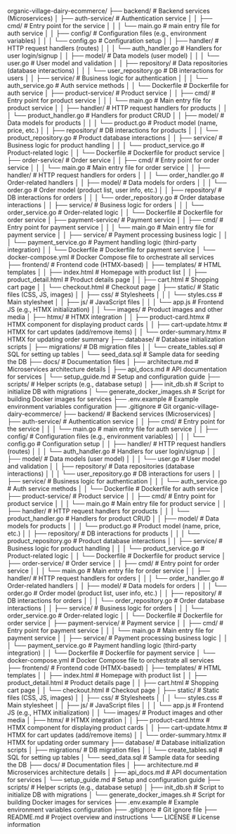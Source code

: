 organic-village-dairy-ecommerce/ ├── backend/ # Backend services (Microservices) │ ├── auth-service/ # Authentication service │ │ ├── cmd/ # Entry point for the service │ │ │ └── main.go # main entry file for auth service │ │ ├── config/ # Configuration files (e.g., environment variables) │ │ │ └── config.go # Configuration setup │ │ ├── handler/ # HTTP request handlers (routes) │ │ │ └── auth_handler.go # Handlers for user login/signup │ │ ├── model/ # Data models (user model) │ │ │ └── user.go # User model and validation │ │ ├── repository/ # Data repositories (database interactions) │ │ │ └── user_repository.go # DB interactions for users │ │ ├── service/ # Business logic for authentication │ │ │ └── auth_service.go # Auth service methods │ │ └── Dockerfile # Dockerfile for auth service │ ├── product-service/ # Product service │ │ ├── cmd/ # Entry point for product service │ │ │ └── main.go # Main entry file for product service │ │ ├── handler/ # HTTP request handlers for products │ │ │ └── product_handler.go # Handlers for product CRUD │ │ ├── model/ # Data models for products │ │ │ └── product.go # Product model (name, price, etc.) │ │ ├── repository/ # DB interactions for products │ │ │ └── product_repository.go # Product database interactions │ │ ├── service/ # Business logic for product handling │ │ │ └── product_service.go # Product-related logic │ │ └── Dockerfile # Dockerfile for product service │ ├── order-service/ # Order service │ │ ├── cmd/ # Entry point for order service │ │ │ └── main.go # Main entry file for order service │ │ ├── handler/ # HTTP request handlers for orders │ │ │ └── order_handler.go # Order-related handlers │ │ ├── model/ # Data models for orders │ │ │ └── order.go # Order model (product list, user info, etc.) │ │ ├── repository/ # DB interactions for orders │ │ │ └── order_repository.go # Order database interactions │ │ ├── service/ # Business logic for orders │ │ │ └── order_service.go # Order-related logic │ │ └── Dockerfile # Dockerfile for order service │ ├── payment-service/ # Payment service │ │ ├── cmd/ # Entry point for payment service │ │ │ └── main.go # Main entry file for payment service │ │ ├── service/ # Payment processing business logic │ │ │ └── payment_service.go # Payment handling logic (third-party integration) │ │ └── Dockerfile # Dockerfile for payment service │ └── docker-compose.yml # Docker Compose file to orchestrate all services ├── frontend/ # Frontend code (HTMX-based) │ ├── templates/ # HTML templates │ │ ├── index.html # Homepage with product list │ │ ├── product_detail.html # Product details page │ │ ├── cart.html # Shopping cart page │ │ └── checkout.html # Checkout page │ ├── static/ # Static files (CSS, JS, images) │ │ ├── css/ # Stylesheets │ │ │ └── styles.css # Main stylesheet │ │ ├── js/ # JavaScript files │ │ │ └── app.js # Frontend JS (e.g., HTMX initialization) │ │ └── images/ # Product images and other media │ ├── htmx/ # HTMX integration │ │ ├── product-card.htmx # HTMX component for displaying product cards │ │ ├── cart-update.htmx # HTMX for cart updates (add/remove items) │ │ └── order-summary.htmx # HTMX for updating order summary ├── database/ # Database initialization scripts │ ├── migrations/ # DB migration files │ │ └── create_tables.sql # SQL for setting up tables │ └── seed_data.sql # Sample data for seeding the DB ├── docs/ # Documentation files │ ├── architecture.md # Microservices architecture details │ ├── api_docs.md # API documentation for services │ └── setup_guide.md # Setup and configuration guide ├── scripts/ # Helper scripts (e.g., database setup) │ ├── init_db.sh # Script to initialize DB with migrations │ └── generate_docker_images.sh # Script for building Docker images for services ├── .env.example # Example environment variables configuration ├── .gitignore # Git organic-village-dairy-ecommerce/ ├── backend/ # Backend services (Microservices) │ ├── auth-service/ # Authentication service │ │ ├── cmd/ # Entry point for the service │ │ │ └── main.go # main entry file for auth service │ │ ├── config/ # Configuration files (e.g., environment variables) │ │ │ └── config.go # Configuration setup │ │ ├── handler/ # HTTP request handlers (routes) │ │ │ └── auth_handler.go # Handlers for user login/signup │ │ ├── model/ # Data models (user model) │ │ │ └── user.go # User model and validation │ │ ├── repository/ # Data repositories (database interactions) │ │ │ └── user_repository.go # DB interactions for users │ │ ├── service/ # Business logic for authentication │ │ │ └── auth_service.go # Auth service methods │ │ └── Dockerfile # Dockerfile for auth service │ ├── product-service/ # Product service │ │ ├── cmd/ # Entry point for product service │ │ │ └── main.go # Main entry file for product service │ │ ├── handler/ # HTTP request handlers for products │ │ │ └── product_handler.go # Handlers for product CRUD │ │ ├── model/ # Data models for products │ │ │ └── product.go # Product model (name, price, etc.) │ │ ├── repository/ # DB interactions for products │ │ │ └── product_repository.go # Product database interactions │ │ ├── service/ # Business logic for product handling │ │ │ └── product_service.go # Product-related logic │ │ └── Dockerfile # Dockerfile for product service │ ├── order-service/ # Order service │ │ ├── cmd/ # Entry point for order service │ │ │ └── main.go # Main entry file for order service │ │ ├── handler/ # HTTP request handlers for orders │ │ │ └── order_handler.go # Order-related handlers │ │ ├── model/ # Data models for orders │ │ │ └── order.go # Order model (product list, user info, etc.) │ │ ├── repository/ # DB interactions for orders │ │ │ └── order_repository.go # Order database interactions │ │ ├── service/ # Business logic for orders │ │ │ └── order_service.go # Order-related logic │ │ └── Dockerfile # Dockerfile for order service │ ├── payment-service/ # Payment service │ │ ├── cmd/ # Entry point for payment service │ │ │ └── main.go # Main entry file for payment service │ │ ├── service/ # Payment processing business logic │ │ │ └── payment_service.go # Payment handling logic (third-party integration) │ │ └── Dockerfile # Dockerfile for payment service │ └── docker-compose.yml # Docker Compose file to orchestrate all services ├── frontend/ # Frontend code (HTMX-based) │ ├── templates/ # HTML templates │ │ ├── index.html # Homepage with product list │ │ ├── product_detail.html # Product details page │ │ ├── cart.html # Shopping cart page │ │ └── checkout.html # Checkout page │ ├── static/ # Static files (CSS, JS, images) │ │ ├── css/ # Stylesheets │ │ │ └── styles.css # Main stylesheet │ │ ├── js/ # JavaScript files │ │ │ └── app.js # Frontend JS (e.g., HTMX initialization) │ │ └── images/ # Product images and other media │ ├── htmx/ # HTMX integration │ │ ├── product-card.htmx # HTMX component for displaying product cards │ │ ├── cart-update.htmx # HTMX for cart updates (add/remove items) │ │ └── order-summary.htmx # HTMX for updating order summary ├── database/ # Database initialization scripts │ ├── migrations/ # DB migration files │ │ └── create_tables.sql # SQL for setting up tables │ └── seed_data.sql # Sample data for seeding the DB ├── docs/ # Documentation files │ ├── architecture.md # Microservices architecture details │ ├── api_docs.md # API documentation for services │ └── setup_guide.md # Setup and configuration guide ├── scripts/ # Helper scripts (e.g., database setup) │ ├── init_db.sh # Script to initialize DB with migrations │ └── generate_docker_images.sh # Script for building Docker images for services ├── .env.example # Example environment variables configuration ├── .gitignore # Git ignore file ├── README.md # Project overview and instructions └── LICENSE # License information
